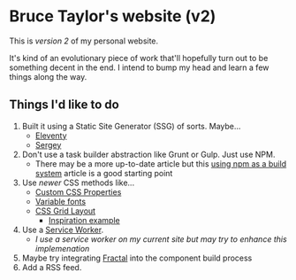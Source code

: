 # Bruce Taylor's website (v2)

This is *version 2* of my personal website.

It's kind of an evolutionary piece of work that'll hopefully turn out to be something decent in the end. I intend to bump my head and learn a few things along the way.

## Things I'd like to do

1. Built it using a Static Site Generator (SSG) of sorts. Maybe...
   * [Eleventy](https://www.11ty.io/)
   * [Sergey](https://sergey.cool/)
2. Don't use a task builder abstraction like Grunt or Gulp. Just use NPM.
   * There may be a more up-to-date article but this [using npm as a build system](https://medium.com/@drublic/using-npm-as-a-build-system-for-your-next-project-2c741e9381eb) article is a good starting point
3. Use *newer* CSS methods like...
   * [Custom CSS Properties](https://developer.mozilla.org/en-US/docs/Web/CSS/--*)
   * [Variable fonts](https://developer.mozilla.org/en-US/docs/Web/CSS/CSS_Fonts/Variable_Fonts_Guide)
   * [CSS Grid Layout](https://developer.mozilla.org/en-US/docs/Web/CSS/CSS_Grid_Layout)
        - [Inspiration example](https://andy-bell.design/wrote/create-a-responsive-grid-layout-with-no-media-queries-using-css-grid/)
4. Use a [Service Worker](https://developer.mozilla.org/en-US/docs/Web/API/Service_Worker_API).
   - *I use a service worker on my current site but may try to enhance this implemenation*
5. Maybe try integrating [Fractal](https://fractal.build/) into the component build process
6. Add a RSS feed.